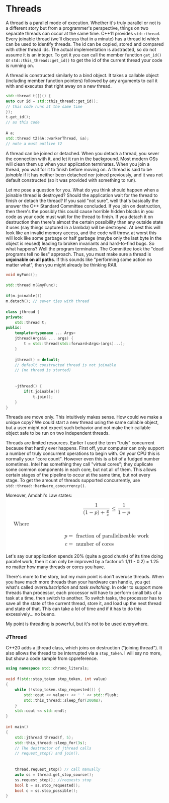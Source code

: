 # Threads
 
A thread is a parallel mode of execution. 
Whether it's truly parallel or not is a different story but from a programmer's perspective, things on two separate threads can occur at the same time. 
C++11 provides `std::thread`. Every joinable thread (we'll discuss that in a minute) has a thread id which can be used to identify threads. 
The id can be copied, stored and compared with other thread ids.
The actual implementation is abstracted, so do not assume it is an integer.
To get it you can call the member function `get_id()` or `std::this_thread::get_id()` to get the id of the current thread your code is running on.
 
A thread is constructed similarly to a bind object. It takes a callable object (including member function pointers) followed by any arguments to call it with and executes that right away on a new thread.

```C++
std::thread t([]() {
auto cur id = std::this_thread::get_id();
// this code runs at the same time
});
t.get_id();
// as this code

A a;
std::thread t2(&A::workerThread, &a);
// note a must outlive t2
```

A thread can be joined or detached. When you detach a thread,
you sever the connection with it, and let it run in the background.
Most modern OSs will clean them up when your application terminates.
When you join a thread, you wait for it to finish before moving on.
A thread is said to be *joinable* if it has neither been detached nor joined previously, and it was not default constructed (so it was provided with something to run). 

Let me pose a question for you. What do you think should happen when a joinable thread is destroyed?
Should the application wait for the thread to finish or detach the thread?
If you said "not sure", well that's basically the answer the C++ Standard Committee concluded.
If you join on destruction, then there's the possibly this could cause horrible hidden blocks in you code as your code must wait for the thread to finish.
If you detach it on destruction then there's almost the certain possibility than any outside state it uses (say things captured in a lambda) will be destroyed.
At best this will look like an invalid memory access, and the code will throw, at worst this will look like some garbage or half garbage
(maybe only the last byte in the object is reused) leading to broken invariants and hard-to-find bugs.
So what happens? Well the program terminates. The Committee took the "dead programs tell no lies" approach.
Thus, you must make sure a thread is **unjoinable on all paths**. If this sounds like "performing some action no matter what", then you might already be thinking RAII. 
```C++
void myFunc();

std::thread m(&myFunc);

if(m.joinable())
m.detach(); // sever ties with thread

class jthread {
private:
    std::thread t;
public:
    template<typename ... Args>
    jthread(Args&& ... args) {
        t = std::thread(std::forward<Args>(args)...);
    }
    
    jthread() = default;
    // default constructed thread is not joinable 
    // (no thread is started)
    
    
    ~jthread() {
        if(t.joinable())
            t.join();
    }
}
```
Threads are move only. This intuitively makes sense. How could we make a unique copy?
We could start a new thread using the same callable object,
but a user might not expect such behavior and not make their callable object safe to be run on two independent threads.

Threads are limited resources. Earlier I used the term "truly" concurrent because that hardly ever happens.
First off, your computer can only support a number of truly concurrent operations to begin with.
On your CPU this is normally your "core count". However even this is a bit of a fudged number sometimes. Intel has something they call "virtual cores"; they duplicate some common components in each core, but not all of them.
This allows certain stages of the pipeline to occur at the same time, but not every stage.
To get the amount of threads supported concurrently, use `std::thread::hardware_concurrency()`. 

Moreover, Amdahl's Law states:
![Amdahl's Law Image](../res/AmdahlsLaw.PNG)
Let's say our application spends 20% (quite a good chunk) of its time doing parallel work, then it can only be improved by a factor of:
1/(1 - 0.2) = 1.25
no matter how many threads or cores you have.

There's more to the story, but my main point is don't overuse threads.
When you have much more threads than your hardware can handle, you get what's called *oversubscription* and *task switching*.
In order to support more threads than processor, each processor will have to perform small bits of a task at a time, then switch to another.
To switch tasks, the processor has to save all the state of the current thread, store it, and load up the next thread and state of that.
This can take a lot of time and if it has to do this excessively... no bueno.

My point is threading is powerful, but it's not to be used everywhere.

### JThread

C++20 adds a jthread class, which joins on destruction ("joining thread"). It also allows the thread to be interrupted via a `stop_token`.
I will say no more, but show a code sample from cppreference. 
```C++
using namespace std::chrono_literals;

void f(std::stop_token stop_token, int value)
{
    while (!stop_token.stop_requested()) {
        std::cout << value++ << ' ' << std::flush;
        std::this_thread::sleep_for(200ms);
    }
    std::cout << std::endl;
}

int main()
{
    std::jthread thread(f, 5);
    std::this_thread::sleep_for(3s);
    // The destructor of jthread calls
    // request_stop() and join().
    
    
    thread.request_stop() // call manually
    auto ss = thread.get_stop_source();
    ss.request_stop(); //requests stop
    bool b = ss.stop_requested();
    bool c = ss.stop_possible();
}
```